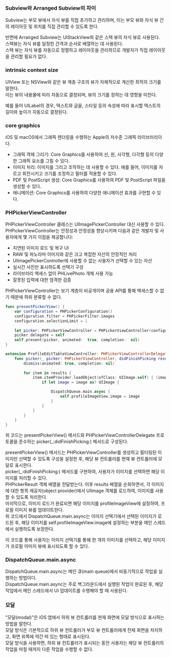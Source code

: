 ### Subview와 Arranged Subview의 차이

Subview는 부모 뷰에서 자식 뷰를 직접 추가하고 관리하며, 이는 부모 뷰와 자식 뷰 간의
레이아웃 및 위치를 직접 관리할 수 있도록 한다.<br>

반면에 Arranged Subview는 UIStackView와 같은 스택 뷰의 자식 뷰로 사용된다.<br>
스택뷰는 자식 뷰를 일정한 간격과 순서로 배열하는 데 사용된다.<br>
스택 뷰는 자식 뷰를 자동으로 정렬하고 레이아웃을 관리하므로 개발자가 직접 레이아웃을 관리할
필요가 없다.<br>

### intrinsic context size
UIView 또는 NSView와 같은 뷰 계층 구조의 뷰가 자체적으로 계산한 최적의 크기를 말한다.<br>
이는 뷰의 내용물에 따라 자동으로 결정되며, 뷰의 크기를 정하는 데 영향을 미친다.<br>

예를 들어 UILabel의 경우, 텍스트와 글꼴, 스타일 등의 속성에 따라 표시할 텍스트의 길이와
높이가 자동으로 결정된다.<br>


### core graphics
iOS 및 macOS에서 그래픽 렌더링을 수행하는 Apple의 저수준 그래픽 라이브러리이다.<br>
- 그래픽 객체 그리기: Core Graphics를 사용하여 선, 원, 사각형, 다각형 등의 다양한 그래픽 요소를 그릴 수 있다.<br>
- 이미지 처리: 이미지를 그리고 조작하는 데 사용할 수 있다. 예를 들어, 이미지를 자르고 회전시키고 크기를 조정하고 필터를 적용할 수 있다.<br>
- PDF 및 PostScript 생성: Core Graphics를 사용하여 PDF 및 PostScript 파일을 생성할 수 있다.<br>
- 애니메이션: Core Graphics를 사용하여 다양한 애니메이션 효과를 구현할 수 있다.<br>

### PHPickerViewController
PHPickerViewController 클래스는 UIImagePickerController 대신 사용할 수 있다.<br>
PHPickerViewController는 안정성과 안정성을 향상시키며 다음과 같은 개발자 및 사용자에게 몇 가지 이점을 제공합니다:
- 지연된 이미지 로드 및 복구 UI
- RAW 및 파노라마 이미지와 같은 크고 복잡한 자산의 안정적인 처리
- UIImagePickerController에 사용할 수 없는 사용자가 선택할 수 있는 자산
- 실시간 사진만 표시하도록 선택기 구성
- 라이브러리 액세스 없이 PHLivePhoto 개체 사용 가능
- 잘못된 입력에 대한 엄격한 검증

PHPickerViewController는 보기 계층이 비공개이며 공용 API를 통해 액세스할 수 없기 때문에 하위 분류할 수 없다.<br>
```swift
func presentPickerView() {
    var configuration = PHPickerConfiguration()
    configuration.filter = PHPickerFilter.images
    configuration.selectionLimit = 1
    
    let picker: PHPickerViewController = PHPickerViewController(configuration: configuration)
    picker.delegate = self
    self.present(picker, animated:  true, completion:  nil)
}

extension ProfileEditTableViewController: PHPickerViewControllerDelegate {
    func picker(_ picker: PHPickerViewController, didFinishPicking results: [PHPickerResult]) {
        dismiss(animated: true, completion: nil)
        
        for item in results {
            item.itemProvider.loadObject(ofClass: UIImage.self) { (image, error) in
                if let image = image as? UIImage {

                    DispatchQueue.main.async {
                        self.profileImageView.image = image
                    }
                }
            }
        }
    }
}
```
위 코드는 presentPickerView() 메서드와 PHPickerViewControllerDelegate 프로토콜을 준수하는 picker(_:didFinishPicking:) 메서드로 구성된다.<br>

presentPickerView() 메서드는 PHPickerViewController를 생성하고 필터링된 이미지만 선택할 수 있도록 구성을 설정한 후, 해당 뷰 컨트롤러를 현재 뷰 컨트롤러에 모달로 표시한다.<br>
picker(_:didFinishPicking:) 메서드를 구현하여, 사용자가 이미지를 선택하면 해당 이미지를 처리할 수 있다.<br>
PHPickerResult 객체 배열을 전달받는다. 이후 results 배열을 순회하면서, 각 이미지에 대한 항목 제공자(object provider)에서 UIImage 객체를 로드하여, 이미지를 사용할 수 있도록 처리한다.<br>
마지막으로, 이미지 로드가 완료되면 해당 이미지를 profileImageView에 설정하여, 프로필 이미지 뷰를 업데이트한다.<br>
위 코드에서 DispatchQueue.main.async는 이미지 선택기에서 선택된 이미지가 로드된 후, 해당 이미지를 self.profileImageView.image에 설정하는 부분을 메인 스레드에서 실행하도록 보장한다.

이 코드를 통해 사용자는 이미지 선택기를 통해 한 개의 이미지를 선택하고, 해당 이미지가 프로필 이미지 뷰에 표시되도록 할 수 있다.<br>
### DispatchQueue.main.async
DispatchQueue.main.async는 메인 큐(main queue)에서 비동기적으로 작업을 실행하는 방법이다.<br>
DispatchQueue.main.async는 주로 백그라운드에서 실행된 작업이 완료된 후, 해당 작업에서 메인 스레드에서 UI 업데이트를 수행해야 할 때 사용된다.<br>
### 모달
"모달(modal)"은 iOS 앱에서 하위 뷰 컨트롤러를 현재 화면에 모달 방식으로 표시하는 방법을 말한다.<br>
모달 방식은 기본적으로 하위 뷰 컨트롤러가 부모 뷰 컨트롤러에게 전체 화면을 차지하고, 화면 위쪽에 약간 떠 있는 형태로 표시된다.<br>
모달 방식을 사용하면, 하위 뷰 컨트롤러가 표시되는 동안 사용자는 해당 뷰 컨트롤러의 작업을 마칠 때까지 다른 작업을 수행할 수 없다.<br>

